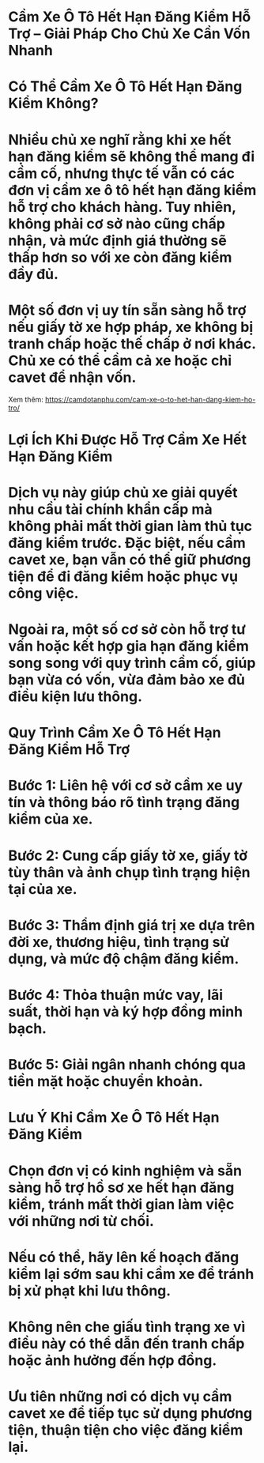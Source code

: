 # Cầm Xe Ô Tô Hết Hạn Đăng Kiểm Hỗ Trợ – Giải Pháp Cho Chủ Xe Cần Vốn Nhanh

# 

# Có Thể Cầm Xe Ô Tô Hết Hạn Đăng Kiểm Không?

# Nhiều chủ xe nghĩ rằng khi xe hết hạn đăng kiểm sẽ không thể mang đi cầm cố, nhưng thực tế vẫn có các đơn vị cầm xe ô tô hết hạn đăng kiểm hỗ trợ cho khách hàng. Tuy nhiên, không phải cơ sở nào cũng chấp nhận, và mức định giá thường sẽ thấp hơn so với xe còn đăng kiểm đầy đủ.

# 

# Một số đơn vị uy tín sẵn sàng hỗ trợ nếu giấy tờ xe hợp pháp, xe không bị tranh chấp hoặc thế chấp ở nơi khác. Chủ xe có thể cầm cả xe hoặc chỉ cavet để nhận vốn.
Xem thêm: https://camdotanphu.com/cam-xe-o-to-het-han-dang-kiem-ho-tro/
# 

# Lợi Ích Khi Được Hỗ Trợ Cầm Xe Hết Hạn Đăng Kiểm

# Dịch vụ này giúp chủ xe giải quyết nhu cầu tài chính khẩn cấp mà không phải mất thời gian làm thủ tục đăng kiểm trước. Đặc biệt, nếu cầm cavet xe, bạn vẫn có thể giữ phương tiện để đi đăng kiểm hoặc phục vụ công việc.

# 

# Ngoài ra, một số cơ sở còn hỗ trợ tư vấn hoặc kết hợp gia hạn đăng kiểm song song với quy trình cầm cố, giúp bạn vừa có vốn, vừa đảm bảo xe đủ điều kiện lưu thông.

# 

# Quy Trình Cầm Xe Ô Tô Hết Hạn Đăng Kiểm Hỗ Trợ

# Bước 1: Liên hệ với cơ sở cầm xe uy tín và thông báo rõ tình trạng đăng kiểm của xe.

# Bước 2: Cung cấp giấy tờ xe, giấy tờ tùy thân và ảnh chụp tình trạng hiện tại của xe.

# Bước 3: Thẩm định giá trị xe dựa trên đời xe, thương hiệu, tình trạng sử dụng, và mức độ chậm đăng kiểm.

# Bước 4: Thỏa thuận mức vay, lãi suất, thời hạn và ký hợp đồng minh bạch.

# Bước 5: Giải ngân nhanh chóng qua tiền mặt hoặc chuyển khoản.

# 

# Lưu Ý Khi Cầm Xe Ô Tô Hết Hạn Đăng Kiểm

# Chọn đơn vị có kinh nghiệm và sẵn sàng hỗ trợ hồ sơ xe hết hạn đăng kiểm, tránh mất thời gian làm việc với những nơi từ chối.

# Nếu có thể, hãy lên kế hoạch đăng kiểm lại sớm sau khi cầm xe để tránh bị xử phạt khi lưu thông.

# Không nên che giấu tình trạng xe vì điều này có thể dẫn đến tranh chấp hoặc ảnh hưởng đến hợp đồng.

# Ưu tiên những nơi có dịch vụ cầm cavet xe để tiếp tục sử dụng phương tiện, thuận tiện cho việc đăng kiểm lại.

